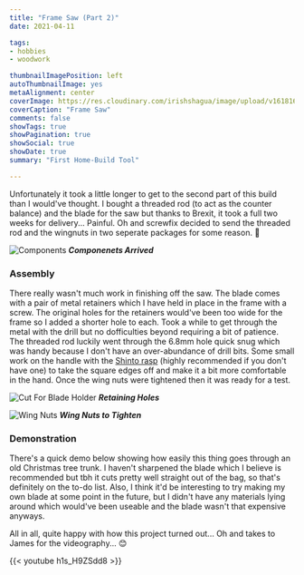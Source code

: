 ```yaml
---
title: "Frame Saw (Part 2)"
date: 2021-04-11

tags:
- hobbies
- woodwork

thumbnailImagePosition: left
autoThumbnailImage: yes
metaAlignment: center
coverImage: https://res.cloudinary.com/irishshagua/image/upload/v1618161451/blog/frame-saw/IMG_20210411_110634_vwp37s.jpg
coverCaption: "Frame Saw"
comments: false
showTags: true
showPagination: true
showSocial: true
showDate: true
summary: "First Home-Build Tool"

---
```


Unfortunately it took a little longer to get to the second part of this build than I would've thought. I bought a threaded rod (to act as the counter balance) and the blade for the saw but thanks to Brexit, it took a full two weeks for delivery... Painful. Oh and screwfix decided to send the threaded rod and the wingnuts in two seperate packages for some reason. 🤦

![Components]
**_Componenets Arrived_**

### Assembly
There really wasn't much work in finishing off the saw. The blade comes with a pair of metal retainers which I have held in place in the frame with a screw. The original holes for the retainers would've been too wide for the frame so I added a shorter hole to each. Took a while to get through the metal with the drill but no dofficulties beyond requiring a bit of patience. The threaded rod luckily went through the 6.8mm hole quick snug which was handy because I don't have an over-abundance of drill bits. Some small work on the handle with the [Shinto rasp] (highly recommended if you don't have one) to take the square edges off and make it a bit more comfortable in the hand. Once the wing nuts were tightened then it was ready for a test.

![Cut For Blade Holder]
**_Retaining Holes_**

![Wing Nuts]
**_Wing Nuts to Tighten_**

### Demonstration
There's a quick demo below showing how easily this thing goes through an old Christmas tree trunk. I haven't sharpened the blade which I believe is recommended but tbh it cuts pretty well straight out of the bag, so that's definitely on the to-do list. Also, I think it'd be interesting to try making my own blade at some point in the future, but I didn't have any materials lying around which would've been useable and the blade wasn't that expensive anyways.    

All in all, quite happy with how this project turned out... Oh and takes to James for the videography... 😊

{{< youtube h1s_H9ZSdd8 >}}


<!-- Web Links -->
[Shinto rasp]: https://www.fine-tools.com/shintorasp.html

<!-- Images -->
[Components]: https://res.cloudinary.com/irishshagua/image/upload/v1618161451/blog/frame-saw/IMG_20210410_153738_pzhkji.jpg
[Cut For Blade Holder]: https://res.cloudinary.com/irishshagua/image/upload/v1618161450/blog/frame-saw/IMG_20210411_110200_acwnir.jpg
[Wing Nuts]: https://res.cloudinary.com/irishshagua/image/upload/v1618161449/blog/frame-saw/IMG_20210411_110202_hcbazr.jpg
